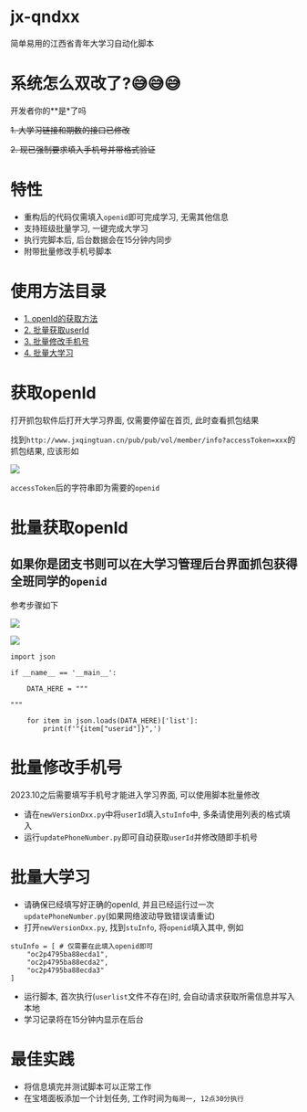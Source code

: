# jx-qndxx
简单易用的江西省青年大学习自动化脚本

# 系统怎么双改了?😅😅😅
开发者你的**是*了吗

<s>1. 大学习链接和期数的接口已修改</s>

<s>2. 现已强制要求填入手机号并带格式验证</s>

# 特性
* 重构后的代码仅需填入`openid`即可完成学习, 无需其他信息
* 支持班级批量学习, 一键完成大学习
* 执行完脚本后, 后台数据会在15分钟内同步
* 附带批量修改手机号脚本

# 使用方法目录
* [1. openId的获取方法](#获取openId)
* [2. 批量获取userId](#批量获取openId)
* [3. 批量修改手机号](#批量修改手机号)
* [4. 批量大学习](#批量大学习)

# 获取openId
打开抓包软件后打开大学习界面, 仅需要停留在首页, 此时查看抓包结果

找到`http://www.jxqingtuan.cn/pub/pub/vol/member/info?accessToken=xxx`的抓包结果, 应该形如

![](https://s3.bmp.ovh/imgs/2023/07/16/1e43ab91b04778ca.png)

`accessToken`后的字符串即为需要的`openid`

# 批量获取openId

## 如果你是团支书则可以在大学习管理后台界面抓包获得全班同学的`openid`
参考步骤如下

![](https://s3.bmp.ovh/imgs/2023/07/16/4b88762d3798587c.png)

![](https://s3.bmp.ovh/imgs/2023/07/16/de9363ba40593a21.png)
```
import json

if __name__ == '__main__':

    DATA_HERE = """

"""

    for item in json.loads(DATA_HERE)['list']:
        print(f'"{item["userid"]}",')
```

# 批量修改手机号
2023.10之后需要填写手机号才能进入学习界面, 可以使用脚本批量修改
* 请在`newVersionDxx.py`中将`userId`填入`stuInfo`中, 多条请使用列表的格式填入
* 运行`updatePhoneNumber.py`即可自动获取`userId`并修改随即手机号

# 批量大学习

* 请确保已经填写好正确的openId, 并且已经运行过一次`updatePhoneNumber.py`(如果网络波动导致错误请重试)
* 打开`newVersionDxx.py`, 找到`stuInfo`, 将`openid`填入其中, 例如
```
stuInfo = [ # 仅需要在此填入openid即可
    "oc2p4795ba88ecda1",
    "oc2p4795ba88ecda2",
    "oc2p4795ba88ecda3"
]
```
* 运行脚本, 首次执行(`userlist`文件不存在)时, 会自动请求获取所需信息并写入本地
* 学习记录将在15分钟内显示在后台

# 最佳实践
* 将信息填完并测试脚本可以正常工作
* 在宝塔面板添加一个计划任务, 工作时间为`每周一, 12点30分执行`
